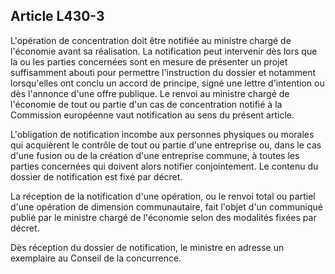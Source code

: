 Article L430-3
----
L'opération de concentration doit être notifiée au ministre chargé de l'économie
avant sa réalisation. La notification peut intervenir dès lors que la ou les
parties concernées sont en mesure de présenter un projet suffisamment abouti
pour permettre l'instruction du dossier et notamment lorsqu'elles ont conclu un
accord de principe, signé une lettre d'intention ou dès l'annonce d'une offre
publique. Le renvoi au ministre chargé de l'économie de tout ou partie d'un cas
de concentration notifié à la Commission européenne vaut notification au sens du
présent article.

L'obligation de notification incombe aux personnes physiques ou morales qui
acquièrent le contrôle de tout ou partie d'une entreprise ou, dans le cas d'une
fusion ou de la création d'une entreprise commune, à toutes les parties
concernées qui doivent alors notifier conjointement. Le contenu du dossier de
notification est fixé par décret.

La réception de la notification d'une opération, ou le renvoi total ou partiel
d'une opération de dimension communautaire, fait l'objet d'un communiqué publié
par le ministre chargé de l'économie selon des modalités fixées par décret.

Dès réception du dossier de notification, le ministre en adresse un exemplaire
au Conseil de la concurrence.
